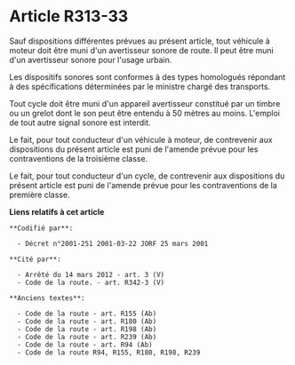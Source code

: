 # Article R313-33

Sauf dispositions différentes prévues au présent article, tout véhicule à moteur doit être muni d'un avertisseur sonore de
route. Il peut être muni d'un avertisseur sonore pour l'usage urbain.

Les dispositifs sonores sont conformes à des types homologués répondant à des spécifications déterminées par le ministre
chargé des transports.

Tout cycle doit être muni d'un appareil avertisseur constitué par un timbre ou un grelot dont le son peut être entendu à 50
mètres au moins. L'emploi de tout autre signal sonore est interdit.

Le fait, pour tout conducteur d'un véhicule à moteur, de contrevenir aux dispositions du présent article est puni de l'amende
prévue pour les contraventions de la troisième classe.

Le fait, pour tout conducteur d'un cycle, de contrevenir aux dispositions du présent article est puni de l'amende prévue pour
les contraventions de la première classe.

**Liens relatifs à cet article**

	**Codifié par**:

	  - Décret n°2001-251 2001-03-22 JORF 25 mars 2001

	**Cité par**:

	  - Arrêté du 14 mars 2012 - art. 3 (V)
	  - Code de la route. - art. R342-3 (V)

	**Anciens textes**:

	  - Code de la route - art. R155 (Ab)
	  - Code de la route - art. R180 (Ab)
	  - Code de la route - art. R198 (Ab)
	  - Code de la route - art. R239 (Ab)
	  - Code de la route - art. R94 (Ab)
	  - Code de la route R94, R155, R180, R198, R239
